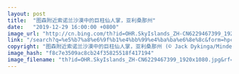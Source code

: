 ```yaml
---
layout: post
title:  "图森附近索诺兰沙漠中的巨柱仙人掌，亚利桑那州"
date:   "2019-12-29 16:00:00 +0800"
image_url: "http://cn.bing.com/th?id=OHR.SkyIslands_ZH-CN6229467399_1920x1080.jpg&rf=LaDigue_1920x1080.jpg&pid=hp"
link: "/search?q=%e5%b7%a8%e6%9f%b1%e4%bb%99%e4%ba%ba%e6%8e%8c&form=hpcapt&mkt=zh-cn"
copyright: "图森附近索诺兰沙漠中的巨柱仙人掌，亚利桑那州 (© Jack Dykinga/Minden Pictures)"
image_hash: "f8c7e3509ac8cb24f35825518f417194"
image_filename: "th?id=OHR.SkyIslands_ZH-CN6229467399_1920x1080.jpg&rf=LaDigue_1920x1080.jpg&pid=hp"
---
```

